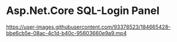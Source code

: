 # Asp.Net.Core SQL-Login Panel
 
 https://user-images.githubusercontent.com/93378523/184665428-bbe6cb5e-08ac-4c1d-b40c-95603660e9a9.mp4

